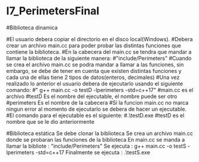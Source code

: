 # I7_PerimetersFinal

#Biblioteca dinamica

#El usuario debera copiar el directorio en el disco local(Windows).
#Debera crear un archivo main.cc para poder probar las distintas funciones que contiene la biblioteca.
#En la cabecera del main.cc se tendra que mandar a llamar la biblioteca de la siguiente manera:
#"include/Perimeters"
#Cuando se crea el archivo main.cc se podra mandar a llamar a las funciones, sin embargo, se debe de tener en cuenta que existen distintas funciones y cada una de ellas tiene 2 tipos de datos(enteros, decimales)
#Una vez realizado lo anterior el usuario debera de ejecutarlo usando el siguiente comando:
#" g++ main.cc -o testD  -lperimeters -std=c++17"
#main.cc es el archivo
#testD Es el nombre del ejecutable, el nombre puede ser otro
#perimeters Es el nombre de la cabecera
#Si la funcion main.cc no marca ningun error al momento de ejecutarlo se debera de hacer un ejecutable.
#El comando para el ejecutable es el siguiente:
#.\testD.exe
#testD es el nombre que se le dio anteriormente

#Biblioteca estática
Se debe clonar la biblioteca 
Se crea un archivo main.cc donde se probaran las funciones de la biblioteca
En main.cc se manda a llamar la bibliote : "include/Perimeters"
Se ejecuta :  g++ main.cc -o testS -lperimeters -std=c++17
Finalmente se ejecuta : .\testS.exe
